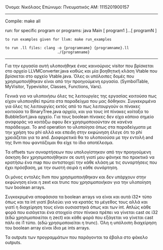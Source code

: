 Όνομα: Νικόλαος 
Επώνυμο: Πνευματικός
ΑΜ: 1115201900157

-------------------------------------------------------------------------------------------------

Compile: make all

run: 
    for specific program or programs: java Main [ program1 ]...[ programN ]

    to run examples given for llvm: make run_examples

    to run .ll files: clang -o {programname} {programname}.ll
                            ./{programname}


-------------------------------------------------------------------------------------------------

Για την εργασία αυτή υλοποιήθηκε ένας καινούριος visitor που βρίσκεται στο αρχείο LLVMConverter.java καθώς και μία βοηθητική κλάση Vtable που βρίσκεται στο αρχείο Vtable.java. Όλες οι υπόλοιπες δομές που χρησιμοποιήθηκαν είναι από την προηγούμενη εργασία. (SymbolTable, MyVisitor, Typevisitor, Classes, Functions, Vars). 

Γενικά για να υλοποιήσω όλες τις λειτουργίες της εργασίας κοιτούσα πως είχαν υλοποιηθεί πρώτα στα παραδείγμα που μας δόθηκαν. Συγκεκριμένα για όλες τις λειτουργίες εκτός από το πως λειτουργούν οι πίνακες κοιτούσα το BinaryTree.java αρχείο, και για τους int πίνακες κοίταξα το BubbleSort.java αρχείο. Για τους boolean πίνακες δεν είχα κάποιο σημείο αναφοράς να κοιτάξω αφου δεν χρησιμοποιούνταν σε κανένα παράδειγμα. Το and operation το υλοποίησα όπως στα παραδείγματα με την χρήση του phi αλλά και επειδη στην εκφώνηση έλεγε ότι το phi χρειάζεται για το and. Διαφορετικά θα το υλοποιούσα με την εντολή and της llvm που φαντάζομαι θα είχε το ίδιο αποτέλεσμα.

Τα offsets των συναρτήσεων που υπολογίστηκαν από την προηγούμενη άσκηση δεν χρησιμοποιήθηκαν σε αυτή γιατί μου φάνηκε πιο πρακτικό να κρατήσω ένα map που αντιστοιχεί την κάθε κλάση με τις συναρτήσεις που έχει πρόσβαση, με την σωστή σειρά η κάθε συνάρτηση.

Οι μόνες εντολές llvm που χρησιμοποιήθηκαν και δεν υπάρχουν στην εκφώνηση είναι η zext και trunc
που χρησιμοποιήκαν για την υλοποίηση των boolean arrays.

Συγκεκριμένα αποφάσισα τα boolean arrays να είναι και αυτά i32* τύπο όπως και τα int γιατί βολεύει για να κρατάς το μέγεθος τους αλλά και γιατί η διαχείρηση τους είναι ουσιαστηκά όπως και των int. Απλώς κάθε φορά που εισάγεται ένα στοιχείο στον πίνακα πρέπει να γίνεται cast σε i32 (εδώ χρησιμοποιείται η zect)  και κάθε φορά που εξάγεται να γίνεται cast πάλι σε i1 τύπο. (εδώ χρησιμοποιείται η trunc). Όλη η υπόλοιπη διαχείρηση του boolean array είναι ίδια με ints arrays.

Τα outputs των προγραμμάτων που παράγονται τα έβαλα στο φάκελο outputs.